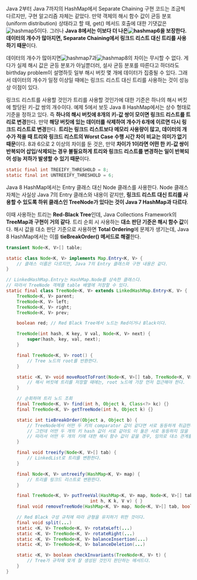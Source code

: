 Java 2부터 Java 7까지의 HashMap에서 Separate Chaining 구현 코드는 조금씩 다르지만, 구현 알고리즘 자체는 같았다. 만약 객체의 해시 함수 값이 균등 분포(uniform distribution) 상태라고 할 때, get() 메서드 호출에 대한 기댓값은![hashmap5](https://d2.naver.com/content/images/2015/06/helloworld-831311-5.png)이다. 그러나 **Java 8에서는 이보다 더 나은![hashmap6](https://d2.naver.com/content/images/2015/06/helloworld-831311-6.png)을 보장한다. 데이터의 개수가 많아지면, Separate Chaining에서 링크드 리스트 대신 트리를 사용하기 때문**이다.

데이터의 개수가 많아지면![hashmap7](https://d2.naver.com/content/images/2015/06/helloworld-831311-7.png)과![hashmap8](https://d2.naver.com/content/images/2015/06/helloworld-831311-8.png)의 차이는 무시할 수 없다. 게다가 실제 해시 값은 균등 분포가 아닐뿐더러, 설사 균등 분포를 따른다고 하더라도 birthday problem이 설명하듯 일부 해시 버킷 몇 개에 데이터가 집중될 수 있다. 그래서 데이터의 개수가 일정 이상일 때에는 링크드 리스트 대신 트리를 사용하는 것이 성능상 이점이 있다.

링크드 리스트를 사용할 것인가 트리를 사용할 것인가에 대한 기준은 하나의 해시 버킷에 할당된 키-값 쌍의 개수이다. 예제 5에서 보듯 Java 8 HashMap에서는 상수 형태로 기준을 정하고 있다. 즉 **하나의 해시 버킷에 8개의 키-값 쌍이 모이면 링크드 리스트를 트리로 변경**한다. 만약 **해당 버킷에 있는 데이터를 삭제하여 개수가 6개에 이르면 다시 링크드 리스트로 변경**한다. **트리는 링크드 리스트보다 메모리 사용량이 많고, 데이터의 개수가 적을 때 트리와 링크드 리스트의 Worst Case 수행 시간 차이 비교는 의미가 없기 때문**이다. 8과 6으로 2 이상의 차이를 둔 것은, 만약 **차이가 1이라면 어떤 한 키-값 쌍이 반복되어 삽입/삭제되는 경우 불필요하게 트리와 링크드 리스트를 변경하는 일이 반복되어 성능 저하가 발생할 수 있기 때문**이다.
```java
static final int TREEIFY_THRESHOLD = 8;
static final int UNTREEIFY_THRESHOLD = 6;
```
Java 8 HashMap에서는 Entry 클래스 대신 Node 클래스를 사용한다. Node 클래스 자체는 사실상 Java 7의 Entry 클래스와 내용이 같지만, **링크드 리스트 대신 트리를 사용할 수 있도록 하위 클래스인 TreeNode가 있다는 것이 Java 7 HashMap과 다르다**.

이때 사용하는 트리는 **Red-Black Tree**인데, Java Collections Framework의 **TreeMap과 구현이 거의 같다**. 트리 순회 시 사용하는 **대소 판단 기준은 해시 함수 값**이다. 해시 값을 대소 판단 기준으로 사용하면 **Total Ordering**에 문제가 생기는데, Java 8 HashMap에서는 이를 **tieBreakOrder() 메서드로 해결**한다.

```java
transient Node<K, V>[] table;

static class Node<K, V> implements Map.Entry<K, V> {
	// 클래스 이름은 다르지만, Java 7의 Entry 클래스와 구현 내용은 같다.
}

// LinkedHashMap.Entry는 HashMap.Node를 상속한 클래스다.
// 따라서 TreeNode 객체를 table 배열에 저장할 수 있다.
static final class TreeNode<K, V> extends LinkedHashMap.Entry<K, V> {
	TreeNode<K, V> parent;
	TreeNode<K, V> left;
	TreeNode<K, V> right;
	TreeNode<K, V> prev;

	boolean red; // Red Black Tree에서 노드는 Red이거나 Black이다.

	TreeNode(int hash, K key, V val, Node<K, V> next) {
		super(hash, key, val, next);
	}

	final TreeNode<K, V> root() {
		// Tree 노드의 root를 반환한다.
	}

	static <K, V> void moveRootToFront(Node<K, V>[] tab, TreeNode<K, V> root) {
		// 해시 버킷에 트리를 저장할 때에는, root 노드에 가장 먼저 접근해야 한다.
	}

	// 순회하며 트리 노드 조회
	final TreeNode<K, V> find(int h, Object k, Class<?> kc) {}
	final TreeNode<K, V> getTreeNode(int h, Object k) {}

	static int tieBreakOrder(Object a, Object b) {
		// TreeNode에서 어떤 두 키의 comparator 값이 같다면 서로 동등하게 취급한다.
		// 그런데 어떤 두 개의 키 hash 값이 서로 같아도 이 둘은 서로 동등하지 않을 수 있다.
		// 따라서 어떤 두 개의 키에 대한 해시 함수 값이 같을 경우, 임의로 대소 관계를 지정할 필요가 있는 경우가 있다.
	}

	final void treeify(Node<K, V>[] tab) {
		// LinkedList로 트리를 변환한다.
	}

	final Node<K, V> untreeify(HashMap<K, V> map) {
		// 트리를 링크드 리스트로 변환한다.
	}

	final TreeNode<K, V> putTreeVal(HashMap<K, V> map, Node<K, V>[] tab,
								int h, K k, V v) { }
	final void removeTreeNode(HashMap<K, V> map, Node<K, V>[] tab, boolean movable) { }

	// Red Black 구성 규칙에 따라 균형을 유지하기 위한 것이다.
	final void split(...)
	static <K, V> TreeNode<K, V> rotateLeft(...)
	static <K, V> TreeNode<K, V> rotateRight(...)
	static <K, V> TreeNode<K, V> balanceInsertion(...)
	static <K, V> TreeNode<K, V> balanceDeletion(...)

	static <K, V> boolean checkInvariants(TreeNode<K, V> t) {
		// Tree가 규칙에 맞게 잘 생성된 것인지 판단하는 메서드다.
	}
}
```